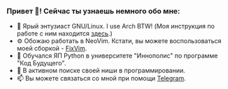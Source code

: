 ### Привет 👋! Сейчас ты узнаешь немного обо мне:
- 🐧 Ярый энтузиаст GNU/Linux. I use Arch BTW! (Моя инструкция по работе с ним находится [здесь]().)
- ⚙️ Обожаю работать в NeoVim. Кстати, вы можете воспользоваться моей сборкой - [FixVim]().
- 🔭 Обучался ЯП Python в университете "Иннополис" по программе "Код Будущего".
- 🌱 В активном поиске своей ниши в программировании.
- 📫 Вы можете связаться со мной при помощи [Telegram](https://t.me/LinuxOnly).

<!--
Перевести свой старый аккаунт CodeWars на этот и снова начать заниматься + активировать ссылку
<a href="https://www.codewars.com/"><img src="https://www.codewars.com/users/Krator3/badges/large" alt="CodeWars"/></a>
-->
